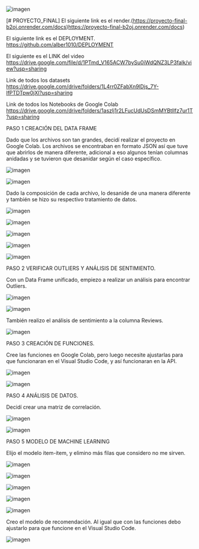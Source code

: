 ![imagen](https://github.com/alber1010/PROYECTO_FINAL/assets/112127531/c3e67109-6273-4e75-9288-fd1f7deb1054)







[# PROYECTO_FINAL] El siguiente link es el render.(https://proyecto-final-b2oj.onrender.com/docs)https://proyecto-final-b2oj.onrender.com/docs)

El siguiente link es el DEPLOYMENT. https://github.com/alber1010/DEPLOYMENT

El siguiente es el LINK del video https://drive.google.com/file/d/1PTmd_V165ACW7bySu0iWdQNZ3LP3falk/view?usp=sharing

Link de todos los datasets https://drive.google.com/drive/folders/1L4rr0ZFabXn9lDjs_7Y-lfPTDTpw0jXl?usp=sharing

Link de todos los Notebooks de Google Colab https://drive.google.com/drive/folders/1aszlj1r2LFucUdUsDSmMYBtllfz7ur1T?usp=sharing


PASO 1 CREACIÓN DEL DATA FRAME



Dado que los archivos son tan grandes, decidí realizar el proyecto en Google Colab. Los archivos se encontraban en formato JSON así que tuve que abrirlos de manera diferente, adicional a eso algunos tenían columnas anidadas y se tuvieron que desanidar según el caso específico.

![imagen](https://github.com/alber1010/PROYECTO_FINAL/assets/112127531/5dea52ee-0ee4-43d1-ad35-c6c410154e59)

![imagen](https://github.com/alber1010/PROYECTO_FINAL/assets/112127531/3e80ece0-081f-4344-ba32-17b9a0401b20)

Dado la composición de cada archivo, lo desanide de una manera diferente y también se hizo su respectivo tratamiento de datos.

![imagen](https://github.com/alber1010/PROYECTO_FINAL/assets/112127531/c93090a1-e59d-4dfb-92c1-adf179b5d226)

![imagen](https://github.com/alber1010/PROYECTO_FINAL/assets/112127531/5d6a30ec-4e45-4bd8-8a20-00ec652d3efd)

![imagen](https://github.com/alber1010/PROYECTO_FINAL/assets/112127531/c66b0934-47f1-45df-aa4f-9fa28220cfac)

![imagen](https://github.com/alber1010/PROYECTO_FINAL/assets/112127531/54096a72-e41a-4245-9596-5a50dec6dbe7)


![imagen](https://github.com/alber1010/PROYECTO_FINAL/assets/112127531/7c0dcf10-eee4-4e47-94cc-5ab2429cdec1)


PASO 2 VERIFICAR OUTLIERS Y ANÁLISIS DE SENTIMIENTO.

Con un Data Frame unificado, empiezo a realizar un análisis para encontrar Outliers.


![imagen](https://github.com/alber1010/PROYECTO_FINAL/assets/112127531/dccc4d77-cd28-4ab2-92b8-216aa50f173b)


![imagen](https://github.com/alber1010/PROYECTO_FINAL/assets/112127531/9a8c6815-63f3-4a16-94f6-7005d72ed065)

También realizo el análisis de sentimiento a la columna Reviews.


![imagen](https://github.com/alber1010/PROYECTO_FINAL/assets/112127531/1f50d6b8-6f79-4a37-8284-d3e2ab784875)


PASO 3 CREACIÓN DE FUNCIONES.

Cree las funciones en Google Colab, pero luego necesite ajustarlas para que funcionaran en el Visual Studio Code, y así funcionaran en la API.


![imagen](https://github.com/alber1010/PROYECTO_FINAL/assets/112127531/90de4d62-c453-4794-84d1-e7c3f2aac384)


![imagen](https://github.com/alber1010/PROYECTO_FINAL/assets/112127531/9be0e97c-720b-4f1b-bb32-952aa4fee969)


PASO 4 ANÁLISIS DE DATOS.

Decidí crear una matriz de correlación.


![imagen](https://github.com/alber1010/PROYECTO_FINAL/assets/112127531/5e89c871-bccc-4fb8-b8e3-bd5b2c0d90ea)


![imagen](https://github.com/alber1010/PROYECTO_FINAL/assets/112127531/d869db80-893a-410e-b948-ada0c1319cdc)


PASO 5 MODELO DE MACHINE LEARNING

Elijo el modelo item-item, y elimino más filas que considero no me sirven.


![imagen](https://github.com/alber1010/PROYECTO_FINAL/assets/112127531/feee0c34-90f4-4e80-a734-18b0d5bcab1f)


![imagen](https://github.com/alber1010/PROYECTO_FINAL/assets/112127531/151cd290-82d2-40f9-a05a-d396b00153c0)


![imagen](https://github.com/alber1010/PROYECTO_FINAL/assets/112127531/51d0a263-54c3-4872-ad3f-56cb8bfca6b0)


![imagen](https://github.com/alber1010/PROYECTO_FINAL/assets/112127531/aef8d124-35bb-42af-8fd3-4670c0149388)


![imagen](https://github.com/alber1010/PROYECTO_FINAL/assets/112127531/ae2c038e-ba2e-4223-9307-faf7cb93d5e3)

Creo el modelo de recomendación. Al igual que con las funciones debo ajustarlo para que funcione en el Visual Studio Code.


![imagen](https://github.com/alber1010/PROYECTO_FINAL/assets/112127531/970b0f8e-2c2d-40e5-b499-d586c9d59c88)






























